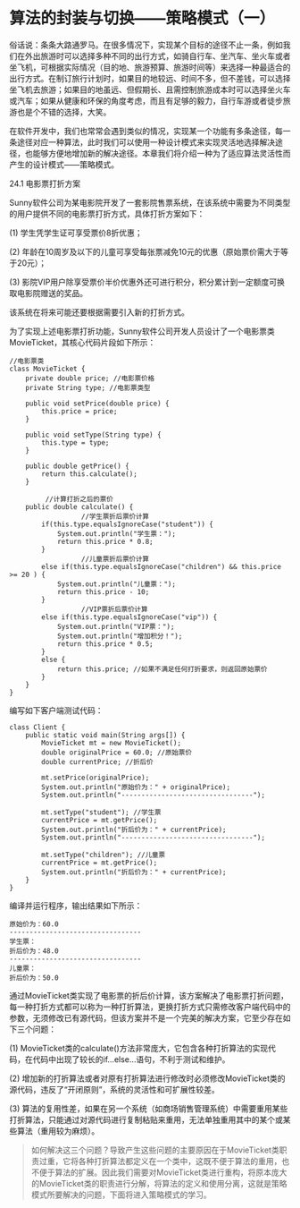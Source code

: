 # 算法的封装与切换——策略模式（一）

俗话说：条条大路通罗马。在很多情况下，实现某个目标的途径不止一条，例如我们在外出旅游时可以选择多种不同的出行方式，如骑自行车、坐汽车、坐火车或者坐飞机，可根据实际情况（目的地、旅游预算、旅游时间等）来选择一种最适合的出行方式。在制订旅行计划时，如果目的地较远、时间不多，但不差钱，可以选择坐飞机去旅游；如果目的地虽远、但假期长、且需控制旅游成本时可以选择坐火车或汽车；如果从健康和环保的角度考虑，而且有足够的毅力，自行车游或者徒步旅游也是个不错的选择，大笑。

在软件开发中，我们也常常会遇到类似的情况，实现某一个功能有多条途径，每一条途径对应一种算法，此时我们可以使用一种设计模式来实现灵活地选择解决途径，也能够方便地增加新的解决途径。本章我们将介绍一种为了适应算法灵活性而产生的设计模式——策略模式。
 
24.1 电影票打折方案

Sunny软件公司为某电影院开发了一套影院售票系统，在该系统中需要为不同类型的用户提供不同的电影票打折方式，具体打折方案如下：

(1) 学生凭学生证可享受票价8折优惠；

(2) 年龄在10周岁及以下的儿童可享受每张票减免10元的优惠（原始票价需大于等于20元）；

(3) 影院VIP用户除享受票价半价优惠外还可进行积分，积分累计到一定额度可换取电影院赠送的奖品。

该系统在将来可能还要根据需要引入新的打折方式。

为了实现上述电影票打折功能，Sunny软件公司开发人员设计了一个电影票类MovieTicket，其核心代码片段如下所示：

```
//电影票类  
class MovieTicket {  
    private double price; //电影票价格  
    private String type; //电影票类型  
      
    public void setPrice(double price) {  
        this.price = price;  
    }  
      
    public void setType(String type) {  
        this.type = type;  
    }  
      
    public double getPrice() {  
        return this.calculate();  
    }  
      
         //计算打折之后的票价  
    public double calculate() {  
                  //学生票折后票价计算  
        if(this.type.equalsIgnoreCase("student")) {  
            System.out.println("学生票：");  
            return this.price * 0.8;  
        }  
                  //儿童票折后票价计算  
        else if(this.type.equalsIgnoreCase("children") && this.price >= 20 ) {  
            System.out.println("儿童票：");  
            return this.price - 10;  
        }  
                  //VIP票折后票价计算  
        else if(this.type.equalsIgnoreCase("vip")) {  
            System.out.println("VIP票：");  
            System.out.println("增加积分！");  
            return this.price * 0.5;  
        }  
        else {  
            return this.price; //如果不满足任何打折要求，则返回原始票价  
        }  
    }  
}  
```

编写如下客户端测试代码：

```
class Client {  
    public static void main(String args[]) {  
        MovieTicket mt = new MovieTicket();  
        double originalPrice = 60.0; //原始票价  
        double currentPrice; //折后价  
          
        mt.setPrice(originalPrice);  
        System.out.println("原始价为：" + originalPrice);  
        System.out.println("---------------------------------");  
              
        mt.setType("student"); //学生票  
        currentPrice = mt.getPrice();  
        System.out.println("折后价为：" + currentPrice);  
        System.out.println("---------------------------------");  
          
        mt.setType("children"); //儿童票  
        currentPrice = mt.getPrice();  
        System.out.println("折后价为：" + currentPrice);  
    }  
}  
```

编译并运行程序，输出结果如下所示：

```
原始价为：60.0
---------------------------------
学生票：
折后价为：48.0
---------------------------------
儿童票：
折后价为：50.0
```

通过MovieTicket类实现了电影票的折后价计算，该方案解决了电影票打折问题，每一种打折方式都可以称为一种打折算法，更换打折方式只需修改客户端代码中的参数，无须修改已有源代码，但该方案并不是一个完美的解决方案，它至少存在如下三个问题：

(1) MovieTicket类的calculate()方法非常庞大，它包含各种打折算法的实现代码，在代码中出现了较长的if…else…语句，不利于测试和维护。

(2) 增加新的打折算法或者对原有打折算法进行修改时必须修改MovieTicket类的源代码，违反了“开闭原则”，系统的灵活性和可扩展性较差。

(3) 算法的复用性差，如果在另一个系统（如商场销售管理系统）中需要重用某些打折算法，只能通过对源代码进行复制粘贴来重用，无法单独重用其中的某个或某些算法（重用较为麻烦）。

> 如何解决这三个问题？导致产生这些问题的主要原因在于MovieTicket类职责过重，它将各种打折算法都定义在一个类中，这既不便于算法的重用，也不便于算法的扩展。因此我们需要对MovieTicket类进行重构，将原本庞大的MovieTicket类的职责进行分解，将算法的定义和使用分离，这就是策略模式所要解决的问题，下面将进入策略模式的学习。